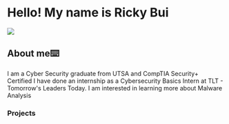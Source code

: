 # Hello! My name is Ricky Bui
<a href="https://www.linkedin.com/in/ricky-bui-089446218/"><img src="https://img.shields.io/badge/-LinkedIn-0072b1?&style=for-the-badge&logo=linkedin&logoColor=white" /></a>

## About me⌨️

I am a Cyber Security graduate from UTSA and CompTIA Security+ Certified
I have done an internship as a Cybersecurity Basics Intern at TLT - Tomorrow's Leaders Today.
I am interested in learning more about Malware Analysis

### Projects


